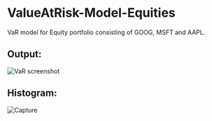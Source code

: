 # ValueAtRisk-Model-Equities
 VaR model for Equity portfolio consisting of GOOG, MSFT and AAPL.

## Output:

![VaR screenshot](https://user-images.githubusercontent.com/18014581/66686915-8da86500-ec46-11e9-8663-78e9b82bd8a8.PNG)

## Histogram:

![Capture](https://user-images.githubusercontent.com/18014581/66686917-900abf00-ec46-11e9-8427-0e9d2ca355d1.PNG)

